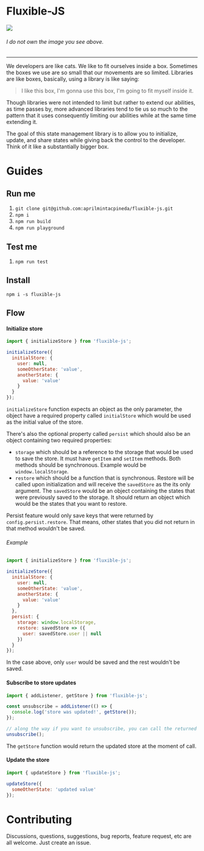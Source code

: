 <!-- @format -->

# Fluxible-JS

<img src="https://1.bp.blogspot.com/_Jj--y7nzkjo/TFMSsUC6qkI/AAAAAAAAJjo/KZu6JhzpCjI/s1600/DSC_0702.JPG">

###### I do not own the image you see above.

---

We developers are like cats. We like to fit ourselves inside a box. Sometimes the boxes we use are so small that our movements are so limited. Libraries are like boxes, basically, using a library is like saying:

> I like this box, I'm gonna use this box, I'm going to fit myself inside it.

Though libraries were not intended to limit but rather to extend our abilities, as time passes by, more advanced libraries tend to tie us so much to the pattern that it uses consequently limiting our abilities while at the same time extending it.

The goal of this state management library is to allow you to initialize, update, and share states while giving back the control to the developer. Think of it like a substantially bigger box.

# Guides

## Run me

1. `git clone git@github.com:aprilmintacpineda/fluxible-js.git`
2. `npm i`
3. `npm run build`
4. `npm run playground`

## Test me

1. `npm run test`

## Install

`npm i -s fluxible-js`

## Flow

#### Initialize store

```js
import { initializeStore } from 'fluxible-js';

initializeStore({
  initialStore: {
    user: null,
    someOtherState: 'value',
    anotherState: {
      value: 'value'
    }
  }
});
```

`initializeStore` function expects an object as the only parameter, the object have a required property called `initialStore` which would be used as the initial value of the store.

There's also the optional property called `persist` which should also be an object containing two required properties:

- `storage` which should be a reference to the storage that would be used to save the store. It must have `getItem` and `setItem` methods. Both methods should be synchronous. Example would be `window.localStorage`.
- `restore` which should be a function that is synchronous. Restore will be called upon initialization and will receive the `savedStore` as the its only argument. The `savedStore` would be an object containing the states that were previously saved to the storage. It should return an object which would be the states that you want to restore.

Persist feature would only save keys that were returned by `config.persist.restore`. That means, other states that you did not return in that method wouldn't be saved.

###### Example

```js
import { initializeStore } from 'fluxible-js';

initializeStore({
  initialStore: {
    user: null,
    someOtherState: 'value',
    anotherState: {
      value: 'value'
    }
  },
  persist: {
    storage: window.localStorage,
    restore: savedStore => ({
      user: savedStore.user || null
    })
  }
});
```

In the case above, only `user` would be saved and the rest wouldn't be saved.

#### Subscribe to store updates

```js
import { addListener, getStore } from 'fluxible-js';

const unsubscribe = addListener(() => {
  console.log('store was updated!', getStore());
});

// along the way if you want to unsubscribe, you can call the returned function of addListener
unsubscribe();
```

The `getStore` function would return the updated store at the moment of call.

#### Update the store

```js
import { updateStore } from 'fluxible-js';

updateStore({
  someOtherState: 'updated value'
});
```

# Contributing

Discussions, questions, suggestions, bug reports, feature request, etc are all welcome. Just create an issue.
